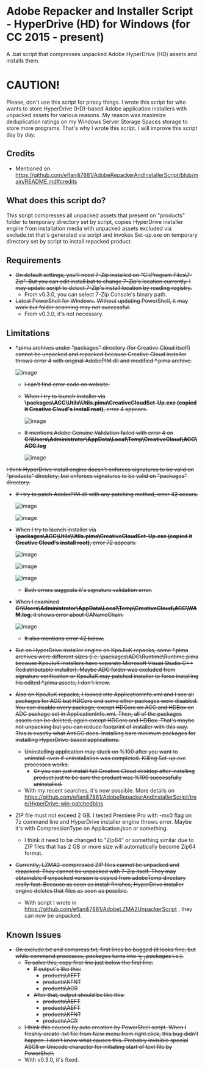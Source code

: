 # Adobe Repacker and Installer Script - HyperDrive (HD) for Windows (for CC 2015 - present)
A .bat script that compresses unpacked Adobe HyperDrive (HD) assets and installs them.

# CAUTION!
Please, don't use this script for piracy things. I wrote this script for who wants to store HyperDrive (HD)-based Adobe application installers with unpacked assets for various reasons. My reason was maximize deduplication ratings on my Windows Server Storage Spaces storage to store more programs. That's why I wrote this script. I will improve this script day by day.

## Credits
- Mentioned on https://github.com/eflanili7881/AdobeRepackerAndInstallerScript/blob/main/README.md#credits

## What does this script do?
This script compresses all unpacked assets that present on "products" folder to temporary directory set by script, copies HyperDrive installer engine from installation media with unpacked assets excluded via exclude.txt that's generated via script and invokes Set-up.exe on temporary directory set by script to install repacked product.

## Requirements
- ~~On default settings, you'll need 7-Zip installed on "C:\Program Files\7-Zip". But you can edit install.bat to change 7-Zip's location currently. I may update script to detect 7-Zip's install location by reading registry.~~
  - From v0.3.0, you can select 7-Zip Console's binary path.
- ~~Latest PowerShell for Windows. Without updating PowerShell, it may work but folder scanning may not successful.~~
  - From v0.3.0, it's not necessary.

## Limitations
- ~~*.pima archives under "packages" directory (for Creative Cloud itself) cannot be unpacked and repacked because Creative Cloud installer throws error 4 with original AdobePIM.dll and modified *.pima archive.~~

  ![image](./pictures/386966776-de7aa0d0-dabf-412c-95a6-fcd584fb8ac2.png)

  - ~~I can't find error code on website.~~
  - ~~When I try to launch installer via **\packages\ACC\Utils\Utils.pima\CreativeCloudSet-Up.exe (copied it Creative Cloud's install root)**, error 4 appears.~~
 
    ![image](./pictures/386971286-4bcfa62c-e899-48c7-a3d8-c63bb9f053d9.png)

  - ~~It mentions Adobe Genuine Validation failed with error 4 on **C:\Users\Administrator\AppData\Local\Temp\CreativeCloud\ACC\ACC.log**~~
 
    ![image](./pictures/386971013-1c714316-1c2e-42ad-baf0-2dfcf780f29c.png)

~~I think HyperDrive install engine doesn't enforces signatures to be valid on "products" directory, but enforces signatures to be valid on "packages" directory.~~
  - ~~If I try to patch AdobePIM.dll with any patching method, error 42 occurs.~~

    ![image](./pictures/386967358-d2ca655d-8dfb-4f5e-aec5-b1cc7936876a.png)

    ![image](./pictures/386967428-c87e9c58-7a65-4e80-af32-073bc53daede.png)

  - ~~When I try to launch installer via **\packages\ACC\Utils\Utils.pima\CreativeCloudSet-Up.exe (copied it Creative Cloud's install root)**, error 72 appears.~~

    ![image](./pictures/386968374-8e640756-e212-4ac5-ae6d-6667ebcd25c5.png)

    ![image](./pictures/386968562-fe724632-9ed8-41e5-98f9-b5432f30eea9.png)

    ![image](./pictures/386971529-2b87eb48-ac29-446e-8517-233158b0704d.png)
    
    - ~~Both errors suggests it's signature validation error.~~
  - ~~When I examined **C:\Users\Administrator\AppData\Local\Temp\CreativeCloud\ACC\WAM.log**, it shows error about CANameChain.~~

    ![image](./pictures/386970518-8da7a518-d97d-46be-8324-54fd3544a298.png)

    - ~~It also mentions error 42 below.~~
  - ~~But on HyperDrive installer engine on KpoJIuK repacks, some *.pima archives were different sizes (i.e. \packages\ADC\Runtime\Runtime.pima because KpoJIuK installers have separate Microsoft Visual Studio C++ Redistributable installer). Maybe ADC folder was excluded from signature verification or KpoJIuK may patched installer to force installing his edited *.pima assets, I don't know.~~
  - ~~Also on KpoJIuK repacks, I looked into ApplicationInfo.xml and I see all packages for ACC but HDCore and some other packages were disabled. You can disable every package, except HDCore on ACC and HDBox on ADC package set in ApplicationInfo.xml. Then, all of the packages assets can be deleted, again except HDCore and HDBox. That's maybe not unpacking but you can reduce footprint of installer with this way. This is exactly what AntiCC does. Installing bare minimum packages for installing HyperDrive-based applications.~~
    - ~~Uninstalling application may stuck on %100 after you want to uninstall even if uninstallation was completed. Killing Set-up.exe processes works.~~
      - ~~Or you can just install full Creative Cloud desktop after installing product just to be sure the product was %100 successfully uninstalled.~~
    - With my recent searches, it's now possible. More details on https://github.com/eflanili7881/AdobeRepackerAndInstallerScript/tree/HyperDrive-win-patchedbins
- ZIP file must not exceed 2 GB. I tested Premiere Pro with -mx0 flag on 7z command line and HyperDrive installer engine throws error. Maybe it's with CompressionType on Application.json or something.
  - I think it need to be changed to "Zip64" or something similar due to ZIP files that has 2 GB or more size will automatically become Zip64 format.
- ~~Currently, LZMA2-compressed ZIP files cannot be unpacked and repacked. They cannot be unpacked with 7-Zip itself. They may obtainable if unpacked version is copied from adobeTemp directory really fast. Because as soon as install finishes, HyperDrive installer engine deletes that files as soon as possible.~~
  - With script I wrote in https://github.com/eflanili7881/AdobeLZMA2UnpackerScript , they can now be unpacked.

## Known Issues
- ~~On exclude.txt and compress.txt, first lines be bugged (it looks fine, but while command processes, *packages* turns into *´╗┐packages* i.e.).~~
  - ~~To solve this, copy first line just below the first line.~~
    - ~~If output's like this:~~
      - ~~products\AEFT~~
      - ~~products\KFNT~~
      - ~~products\ACR~~
    - ~~After that, output should be like this:~~
      - ~~products\AEFT~~
      - ~~products\AEFT~~
      - ~~products\KFNT~~
      - ~~products\ACR~~
  - ~~I think this caused by auto creation by PowerShell script. When I freshly create .txt file from New menu from right click, this bug didn't happen. I don't know what causes this. Probably invisible special ASCII or Unicode character for initiating start of text file by PowerShell.~~
  - With v0.3.0, it's fixed.
